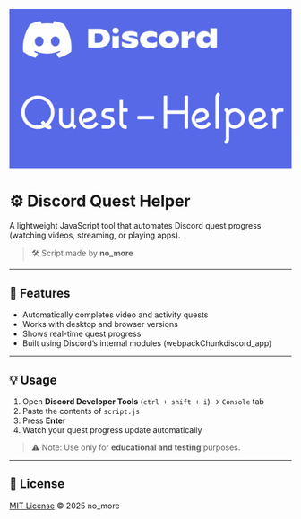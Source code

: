 ![Banner](banner.png)

# ⚙️ Discord Quest Helper

A lightweight JavaScript tool that automates Discord quest progress (watching videos, streaming, or playing apps).

> 🛠️ Script made by **no_more**

---

## 🚀 Features

- Automatically completes video and activity quests  
- Works with desktop and browser versions  
- Shows real-time quest progress  
- Built using Discord’s internal modules (webpackChunkdiscord_app)

---

## 💡 Usage

1. Open **Discord Developer Tools** (`ctrl + shift + i`) → `Console` tab  
2. Paste the contents of `script.js`  
3. Press **Enter**  
4. Watch your quest progress update automatically  

> ⚠️ Note: Use only for **educational and testing** purposes.

---

## 📜 License

[MIT License](LICENSE) © 2025 no_more
